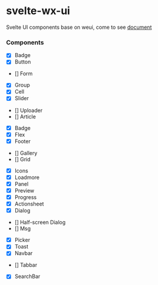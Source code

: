 # svelte-wx-ui
Svelte UI components base on weui, come to see [document](https://zhanbohui.github.io/svelte-wx-ui/)

### Components
- [x] Badge
- [x] Button
- [] Form
- [x] Group
- [x] Cell
- [x] Slider
- [] Uploader
- [] Article
- [x] Badge
- [x] Flex
- [x] Footer
- [] Gallery 
- [] Grid
- [x] Icons
- [x] Loadmore
- [x] Panel
- [x] Preview
- [x] Progress
- [x] Actionsheet
- [x] Dialog
- [] Half-screen Dialog
- [] Msg
- [x] Picker
- [x] Toast
- [x] Navbar
- [] Tabbar
- [x] SearchBar